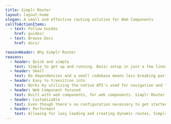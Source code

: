 ```yaml
---
title: Simplr Router
layout: layout-home
slogan: A small and effective routing solution for Web Components
callToActionItems:
  - text: Follow Guides
    href: guides/
  - text: Browse Docs
    href: docs/

reasonHeader: Why Simplr Router
reasons:
  - header: Quick and simple
    text: Simple to get up and running. Basic setup in just a few lines of code.
  - header: Small
    text: No dependencies and a small codebase means less breaking parts. <br>0 dependencies means that what you see is what you get.
  - header: Easy to transition into
    text: Works by utilizing the native API's used for navigation and therefore doesn't require any extra steps compared to your every day MPA.
  - header: Web Component focused
    text: Built with web components, for web components. Simplr Router was designed from the get go to be used in web component applications.
  - header: Customizable
    text: Even though there's no configuration necessary to get started, the router ships with a lot of customizability to fit your needs.
  - header: Performant
    text: Allowing for lazy loading and creating dynamic routes, Simplr Router is a great library for projects of all sizes.
---
```

